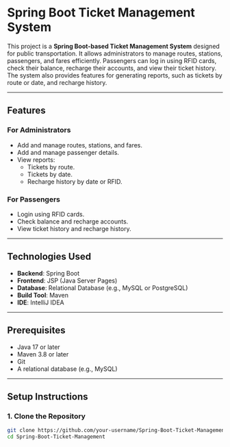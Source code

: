 # Spring Boot Ticket Management System

This project is a **Spring Boot-based Ticket Management System** designed for public transportation. It allows administrators to manage routes, stations, passengers, and fares efficiently. Passengers can log in using RFID cards, check their balance, recharge their accounts, and view their ticket history. The system also provides features for generating reports, such as tickets by route or date, and recharge history.

---

## Features

### **For Administrators**
- Add and manage routes, stations, and fares.
- Add and manage passenger details.
- View reports:
  - Tickets by route.
  - Tickets by date.
  - Recharge history by date or RFID.

### **For Passengers**
- Login using RFID cards.
- Check balance and recharge accounts.
- View ticket history and recharge history.

---

## Technologies Used
- **Backend**: Spring Boot
- **Frontend**: JSP (Java Server Pages)
- **Database**: Relational Database (e.g., MySQL or PostgreSQL)
- **Build Tool**: Maven
- **IDE**: IntelliJ IDEA

---

## Prerequisites
- Java 17 or later
- Maven 3.8 or later
- Git
- A relational database (e.g., MySQL)

---

## Setup Instructions

### 1. Clone the Repository
```bash
git clone https://github.com/your-username/Spring-Boot-Ticket-Management.git
cd Spring-Boot-Ticket-Management


